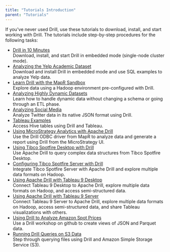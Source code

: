 ```yaml
---
title: "Tutorials Introduction"
parent: "Tutorials"
---
```

If you've never used Drill, use these tutorials to download, install, and start working with Drill. The tutorials include step-by-step procedures for the following tasks:

* [Drill in 10 Minutes]({{site.baseurl}}/docs/drill-in-10-minutes)  
  Download, install, and start Drill in embedded mode (single-node cluster mode).  
* [Analyzing the Yelp Academic Dataset]({{site.baseurl}}/docs/analyzing-the-yelp-academic-dataset)  
  Download and install Drill in embedded mode and use SQL examples to analyze Yelp data.  
* [Learn Drill with the MapR Sandbox]({{site.baseurl}}/docs/about-the-mapr-sandbox)  
  Explore data using a Hadoop environment pre-configured with Drill.  
* [Analyzing Highly Dynamic Datasets]({{site.baseurl}}/docs/analyzing-highly-dynamic-datasets)  
  Learn how to handle dynamic data without changing a schema or going through an ETL phase.
* [Analyzing Social Media]({{site.baseurl}}/docs/analyzing-social-media)  
  Analyze Twitter data in its native JSON format using Drill.  
* [Tableau Examples]({{site.baseurl}}/docs/tableau-examples)  
  Access Hive tables using Drill and Tableau.  
* [Using MicroStrategy Analytics with Apache Drill]({{site.baseurl}}/docs/using-microstrategy-analytics-with-apache-drill/)  
  Use the Drill ODBC driver from MapR to analyze data and generate a report using Drill from the MicroStrategy UI.  
* [Using Tibco Spotfire Desktop with Drill]({{site.baseurl}}/docs/using-tibco-spotfire-desktop-with-drill/)  
  Use Apache Drill to query complex data structures from Tibco Spotfire Desktop.
* [Configuring Tibco Spotfire Server with Drill]({{site.baseurl}}/docs/configuring-tibco-spotfire-server-with-drill)  
  Integrate Tibco Spotfire Server with Apache Drill and explore multiple data formats on Hadoop.  
* [Using Apache Drill with Tableau 9 Desktop]({{site.baseurl}}/docs/using-apache-drill-with-tableau-9-desktop)  
  Connect Tableau 9 Desktop to Apache Drill, explore multiple data formats on Hadoop, and access semi-structured data.  
* [Using Apache Drill with Tableau 9 Server]({{site.baseurl}}/docs/using-apache-drill-with-tableau-9-server)  
  Connect Tableau 9 Server to Apache Drill, explore multiple data formats on Hadoop, access semi-structured data, and share Tableau visualizations with others.  
* [Using Drill to Analyze Amazon Spot Prices](https://github.com/vicenteg/spot-price-history#drill-workshop---amazon-spot-prices)  
  Use a Drill workshop on github to create views of JSON and Parquet data.  
* [Running Drill Queries on S3 Data](http://drill.apache.org/blog/2014/12/09/running-sql-queries-on-amazon-s3/)  
  Step through querying files using Drill and Amazon Simple Storage Service (S3).  

